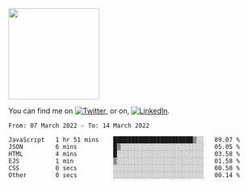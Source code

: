 <!-- ![visitors](https://visitor-badge.glitch.me/badge?page_id=page.id) -->

<img height="180em" src="https://github-readme-stats.vercel.app/api?username=alihernandez&show_icons=true&hide_border=true&&count_private=true&include_all_commits=true" />

<!-- Actual text -->

You can find me on [![Twitter][1.2]][1], or on, [![LinkedIn][2.2]][2].

<!-- Icons -->

[1.2]: http://i.imgur.com/wWzX9uB.png (twitter icon without padding)
[2.2]: https://raw.githubusercontent.com/MartinHeinz/MartinHeinz/master/linkedin-3-16.png (LinkedIn icon without padding)

<!-- Links to your social media accounts -->

[1]: https://twitter.com/phantomramen
[2]: https://www.linkedin.com/in/ali-hernandez-96b1b71a9/

<!--START_SECTION:waka-->

```text
From: 07 March 2022 - To: 14 March 2022

JavaScript   1 hr 51 mins    ██████████████████████▒░░   89.07 %
JSON         6 mins          █▒░░░░░░░░░░░░░░░░░░░░░░░   05.05 %
HTML         4 mins          █░░░░░░░░░░░░░░░░░░░░░░░░   03.58 %
EJS          1 min           ▒░░░░░░░░░░░░░░░░░░░░░░░░   01.58 %
CSS          0 secs          ░░░░░░░░░░░░░░░░░░░░░░░░░   00.58 %
Other        0 secs          ░░░░░░░░░░░░░░░░░░░░░░░░░   00.14 %
```

<!--END_SECTION:waka-->
